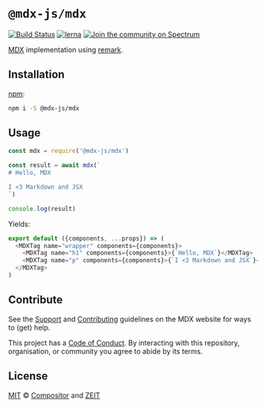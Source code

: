 # `@mdx-js/mdx`

[![Build Status][build-badge]][build]
[![lerna][lerna-badge]][lerna]
[![Join the community on Spectrum][spectrum-badge]][spectrum]

[MDX][] implementation using [remark][].

## Installation

[npm][]:

```sh
npm i -S @mdx-js/mdx
```

## Usage

```js
const mdx = require('@mdx-js/mdx')

const result = await mdx(`
# Hello, MDX

I <3 Markdown and JSX
`)

console.log(result)
```

Yields:

```js
export default ({components, ...props}) => (
  <MDXTag name="wrapper" components={components}>
    <MDXTag name="h1" components={components}>{`Hello, MDX`}</MDXTag>
    <MDXTag name="p" components={components}>{`I <3 Markdown and JSX`}</MDXTag>
  </MDXTag>
)
```

## Contribute

See the [Support][] and [Contributing][] guidelines on the MDX website for ways
to (get) help.

This project has a [Code of Conduct][coc].
By interacting with this repository, organisation, or community you agree to
abide by its terms.

## License

[MIT][] © [Compositor][] and [ZEIT][]

<!-- Definitions -->

[build]: https://travis-ci.com/mdx-js/mdx
[build-badge]: https://travis-ci.com/mdx-js/mdx.svg?branch=master
[lerna]: https://lernajs.io/
[lerna-badge]: https://img.shields.io/badge/maintained%20with-lerna-cc00ff.svg
[spectrum]: https://spectrum.chat/mdx
[spectrum-badge]: https://withspectrum.github.io/badge/badge.svg
[contributing]: https://mdxjs.com/contributing
[support]: https://mdxjs.com/support
[coc]: https://github.com/mdx-js/.github/blob/master/code-of-conduct.md
[mit]: license
[remark]: https://github.com/remarkjs/remark
[compositor]: https://compositor.io
[zeit]: https://zeit.co
[mdx]: https://github.com/mdx-js/mdx
[npm]: https://docs.npmjs.com/cli/install
